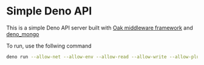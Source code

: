 # Simple Deno API

This is a simple Deno API server built with [Oak middleware framework](https://github.com/oakserver/oak) and [deno_mongo](https://deno.land/x/mongo/)

To run, use the follwing command

``` bash
deno run --allow-net --allow-env --allow-read --allow-write --allow-plugin --unstable server.ts
```
